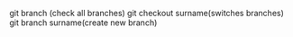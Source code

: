 git branch (check all branches)
git checkout surname(switches branches)
git branch surname(create new branch)
